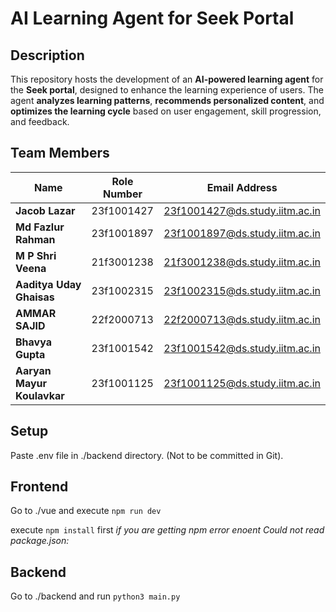 # AI Learning Agent for Seek Portal

## Description  
This repository hosts the development of an **AI-powered learning agent** for the **Seek portal**, designed to enhance the learning experience of users. The agent **analyzes learning patterns**, **recommends personalized content**, and **optimizes the learning cycle** based on user engagement, skill progression, and feedback.

## Team Members  

| Name                        | Role Number                         | Email Address                      |  
|-----------------------------|------------------------------------|------------------------------------|  
| **Jacob Lazar**             | 23f1001427                         | 23f1001427@ds.study.iitm.ac.in    |  
| **Md Fazlur Rahman**        | 23f1001897                         | 23f1001897@ds.study.iitm.ac.in    |  
| **M P Shri Veena**          | 21f3001238                         | 21f3001238@ds.study.iitm.ac.in    |  
| **Aaditya Uday Ghaisas**    | 23f1002315                         | 23f1002315@ds.study.iitm.ac.in    |  
| **AMMAR SAJID**             | 22f2000713                         | 22f2000713@ds.study.iitm.ac.in    |  
| **Bhavya Gupta**            | 23f1001542                         | 23f1001542@ds.study.iitm.ac.in    |  
| **Aaryan Mayur Koulavkar**  | 23f1001125                         | 23f1001125@ds.study.iitm.ac.in    |  


## Setup
Paste .env file in ./backend directory. (Not to be committed in Git).

## Frontend
Go to ./vue and execute `npm run dev`  

execute `npm install` first _if you are getting npm error enoent Could not read package.json:_

## Backend
Go to ./backend and run `python3 main.py`
